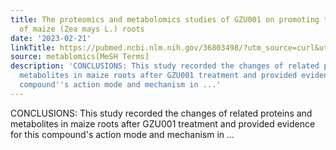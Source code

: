```yaml
---
title: The proteomics and metabolomics studies of GZU001 on promoting the Merisis
  of maize (Zea mays L.) roots
date: '2023-02-21'
linkTitle: https://pubmed.ncbi.nlm.nih.gov/36803498/?utm_source=curl&utm_medium=rss&utm_campaign=pubmed-2&utm_content=1Zkrxt7ktlCbHBXEV3v65xxSnkSWNsJ1A6Fq3gBniKhGfIUslK&fc=20210907212339&ff=20230223200945&v=2.17.9.post6+86293ac
source: metablomics[MeSH Terms]
description: 'CONCLUSIONS: This study recorded the changes of related proteins and
  metabolites in maize roots after GZU001 treatment and provided evidence for this
  compound''s action mode and mechanism in ...'
---
```

CONCLUSIONS: This study recorded the changes of related proteins and metabolites in maize roots after GZU001 treatment and provided evidence for this compound's action mode and mechanism in ...